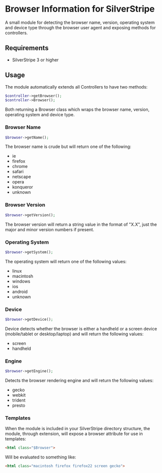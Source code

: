 Browser Information for SilverStripe
====================================

A small module for detecting the browser name, version, operating system and device type through the
browser user agent and exposing methods for controllers.

## Requirements

* SilverStripe 3 or higher

## Usage

The module automatically extends all Controllers to have two methods:

```php
$controller->getBrowser();
$controller->Browser();
```

Both returning a Browser class which wraps the browser name, version, operating system and device type.

### Browser Name

```php
$browser->getName();
```

The browser name is crude but will return one of the following:

* ie
* firefox
* chrome
* safari
* netscape
* opera
* konqueror
* unknown

### Browser Version

```php
$browser->getVersion();
```

The browser version will return a string value in the format of "X.X", just the major and minor version numbers
if present.

### Operating System

```php
$browser->getSystem();
```

The operating system will return one of the following values:

* linux
* macintosh
* windows
* ios
* android
* unknown

### Device

```php
$browser->getDevice();
```

Device detects whether the browser is either a handheld or a screen device (mobile/tablet or desktop/laptop) and
will return the following values:

* screen
* handheld

### Engine

```php
$browser->getEngine();
```

Detects the browser rendering engine and will return the following values:

* gecko
* webkit
* trident
* presto

### Templates

When the module is included in your SilverStripe directory structure, the module, through extension, will expose
a browser attribute for use in templates:

```html
<html class="$Browser">
```

Will be evaluated to something like:

```html
<html class="macintosh firefox firefox22 screen gecko">
```